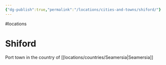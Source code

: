 ```yaml
---
{"dg-publish":true,"permalink":"/locations/cities-and-towns/shiford/"}
---
```


#locations
# Shiford

Port town in the country of [[locations/countries/Seamersia\|Seamersia]]
